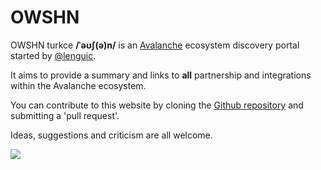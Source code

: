 # OWSHN

OWSHN turkce **/ˈəʊʃ(ə)n/** is an [Avalanche](https://www.avalabs.org) ecosystem discovery portal started by [@lenguic](https://www.teitter.com/lenguic).

It aims to provide a summary and links to **all** partnership and integrations within the Avalanche ecosystem.

You can contribute to this website by cloning the [Github repository](https://github.com/hasanakyol/owshn) and submitting a 'pull request'.

Ideas, suggestions and criticism are all welcome.

![](/demo.png)

